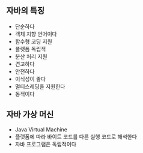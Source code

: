 ## 자바의 특징

- 단순하다
- 객체 지향 언어이다
- 함수형 코딩 지원
- 플랫폼 독립적
- 분산 처리 지원
- 견고하다
- 안전하다
- 이식성이 좋다
- 멀티스레딩을 지원한다
- 동적이다

## 자바 가상 머신

- Java Virtual Machine
- 플랫폼에 따라 바이트 코드를 다른 실행 코드로 해석한다
- 자바 프로그램은 독립적이다